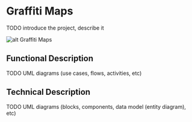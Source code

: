 # Graffiti Maps

TODO introduce the project, describe it

![alt Graffiti Maps]()

## Functional Description

TODO UML diagrams (use cases, flows, activities, etc)

## Technical Description

TODO UML diagrams (blocks, components, data model (entity diagram), etc)
